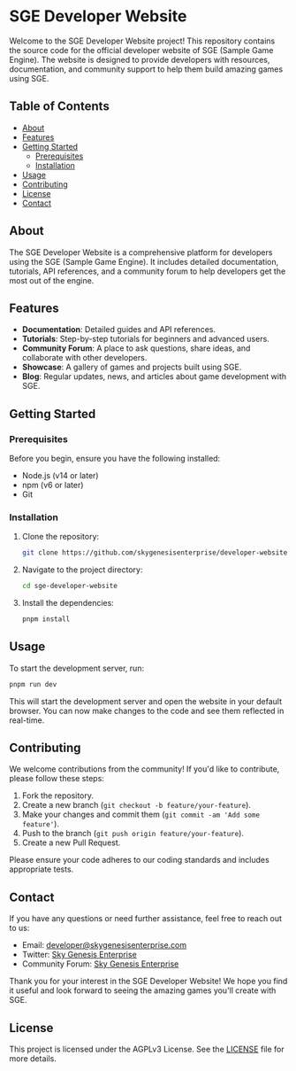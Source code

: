 # SGE Developer Website

Welcome to the SGE Developer Website project! This repository contains the source code for the official developer website of SGE (Sample Game Engine). The website is designed to provide developers with resources, documentation, and community support to help them build amazing games using SGE.

## Table of Contents

- [About](#about)
- [Features](#features)
- [Getting Started](#getting-started)
  - [Prerequisites](#prerequisites)
  - [Installation](#installation)
- [Usage](#usage)
- [Contributing](#contributing)
- [License](#license)
- [Contact](#contact)

## About

The SGE Developer Website is a comprehensive platform for developers using the SGE (Sample Game Engine). It includes detailed documentation, tutorials, API references, and a community forum to help developers get the most out of the engine.

## Features

- **Documentation**: Detailed guides and API references.
- **Tutorials**: Step-by-step tutorials for beginners and advanced users.
- **Community Forum**: A place to ask questions, share ideas, and collaborate with other developers.
- **Showcase**: A gallery of games and projects built using SGE.
- **Blog**: Regular updates, news, and articles about game development with SGE.

## Getting Started

### Prerequisites

Before you begin, ensure you have the following installed:

- Node.js (v14 or later)
- npm (v6 or later)
- Git

### Installation

1. Clone the repository:

   ```bash
   git clone https://github.com/skygenesisenterprise/developer-website.git
   ```

2. Navigate to the project directory:

   ```bash
   cd sge-developer-website
   ```

3. Install the dependencies:
   ```bash
   pnpm install
   ```

## Usage

To start the development server, run:

```bash
pnpm run dev
```

This will start the development server and open the website in your default browser. You can now make changes to the code and see them reflected in real-time.

## Contributing

We welcome contributions from the community! If you'd like to contribute, please follow these steps:

1. Fork the repository.
2. Create a new branch (`git checkout -b feature/your-feature`).
3. Make your changes and commit them (`git commit -am 'Add some feature'`).
4. Push to the branch (`git push origin feature/your-feature`).
5. Create a new Pull Request.

Please ensure your code adheres to our coding standards and includes appropriate tests.

## Contact

If you have any questions or need further assistance, feel free to reach out to us:

- Email: developer@skygenesisenterprise.com
- Twitter: [Sky Genesis Enterprise](https://twitter.com/SkyGEnterprise)
- Community Forum: [Sky Genesis Enterprise](https://skygenesisenterprise.com/discord)

Thank you for your interest in the SGE Developer Website! We hope you find it useful and look forward to seeing the amazing games you'll create with SGE.

## License

This project is licensed under the AGPLv3 License. See the [LICENSE](LICENSE) file for more details.

